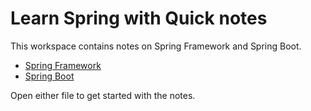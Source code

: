 # Learn Spring with Quick notes

This workspace contains notes on Spring Framework and Spring Boot.

- [Spring Framework](./SpringFramework.md)
- [Spring Boot](./SpringBoot.md)

Open either file to get started with the notes.